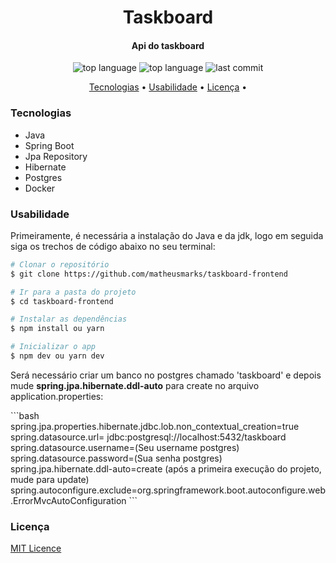 <h1 align="center">Taskboard</h1>
<h4 align="center">Api do taskboard</h4>


<p align="center">
  <img alt="top language" src="https://img.shields.io/github/languages/top/matheusmarks/taskboard-backend.svg" />
  <img alt="top language" src="https://img.shields.io/github/repo-size/matheusmarks/taskboard-backend.svg" />
  <img alt="last commit" src="https://img.shields.io/github/last-commit/matheusmarks/taskboard-backend.svg" />
</p>

<p align="center">
 <a href="#Tecnologias">Tecnologias</a> • 
 <a href="#usabilidade">Usabilidade</a> • 
  <a href="#licença">Licença</a> • 
</p>

<h3>Tecnologias</h3>
  <ul>
    <li>Java</li>
    <li>Spring Boot</li>
    <li>Jpa Repository</li>
    <li>Hibernate</li>
    <li>Postgres</li>
    <li>Docker</li>
  </ul>
 
 <h3>Usabilidade</h3>
 <p>Primeiramente, é necessária a instalação do Java e da jdk, logo em seguida siga os trechos de código abaixo no seu terminal: </p>
 
 ```bash
# Clonar o repositório
$ git clone https://github.com/matheusmarks/taskboard-frontend

# Ir para a pasta do projeto
$ cd taskboard-frontend

# Instalar as dependências
$ npm install ou yarn 

# Inicializar o app
$ npm dev ou yarn dev

```

<p>Será necessário criar um banco no postgres chamado 'taskboard' e depois mude <strong>spring.jpa.hibernate.ddl-auto</strong> para create no arquivo application.properties: </p>
```bash
spring.jpa.properties.hibernate.jdbc.lob.non_contextual_creation=true
spring.datasource.url= jdbc:postgresql://localhost:5432/taskboard
spring.datasource.username=(Seu username postgres)
spring.datasource.password=(Sua senha postgres)
spring.jpa.hibernate.ddl-auto=create (após a primeira execução do projeto, mude para update)
spring.autoconfigure.exclude=org.springframework.boot.autoconfigure.web.ErrorMvcAutoConfiguration
```


<h3>Licença</h3>
<a href="https://github.com/matheusmarks/taskboard-frontend/blob/main/LICENSE">MIT Licence</p>
